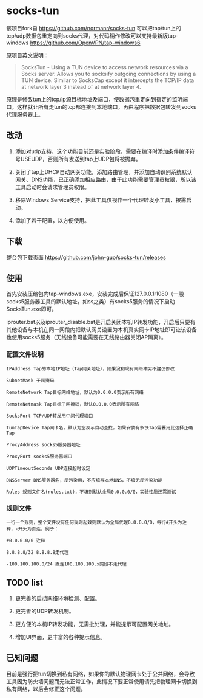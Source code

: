 # socks-tun

该项目fork自 <https://github.com/normanr/socks-tun> 可以把tap/tun上的tcp/udp数据包重定向到socks代理，对代码稍作修改可以支持最新版tap-windows <https://github.com/OpenVPN/tap-windows6>

原项目英文说明：

>SocksTun - Using a TUN device to access network resources via a Socks server.  Allows you to socksify outgoing connections by using a TUN device. Similar to SocksCap except it intercepts the TCP/IP data at network layer 3 instead of at network layer 4.


原理是修改tun上的tcp/ip源目标地址及端口，使数据包重定向到指定的监听端口，这样就让所有走tun的tcp都连接到本地端口，再由程序把数据包转发到socks代理服务器上。

## 改动

1. 添加对udp支持，这个功能目前还是实验阶段，需要在编译时添加条件编译符号USEUDP，否则所有发送到tap上UDP包将被抛弃。

2. 关闭了tap上DHCP自动网关功能，添加路由管理，并添加自动识别系统默认网关、DNS功能，已正确添加相应路由，由于此功能需要管理员权限，所以该工具启动时会请求管理员权限。

3. 移除Windows Service支持，把此工具仅视作一个代理转发小工具，按需启动。

4. 添加了若干配置，以方便使用。

## 下载

整合包下载页面 https://github.com/john-guo/socks-tun/releases

## 使用

首先安装压缩包内tap-windows.exe，安装完成后保证127.0.0.1:1080（一般socks5服务器工具的默认地址，如ss之类）有socks5服务的情况下启动SocksTun.exe即可。

iprouter.bat以及iprouter_disable.bat是开启关闭本机IP转发功能，开启后只要有其他设备与本机在同一网段内把默认网关设置为本机真实网卡IP地址即可让该设备也使用socks5服务（无线设备可能需要在无线路由器关闭AP隔离）。

### 配置文件说明

    IPAddress Tap的本地IP地址（Tap网关地址），如果没和现有网络冲突不建议修改
    
    SubnetMask 子网掩码

    RemoteNetwork Tap目标网络地址，默认为0.0.0.0表示所有网络

    RemoteNetmask Tap目标子网掩码，默认0.0.0.0表示所有网络

    SocksPort TCP/UDP转发用中间代理端口

    TunTapDevice Tap网卡名，默认为空表示自动查找，如果安装有多快Tap需要用此选择正确Tap

    ProxyAddress socks5服务器地址

    ProxyPort socks5服务器端口

    UDPTimeoutSeconds UDP连接超时设定
	
    DNSServer DNS服务器名，反污染用，不应填写本地DNS，不填无反污染功能
    
    Rules 规则文件名(rules.txt)，不填则默认全局0.0.0.0/0，实验性质还需测试
       
### 规则文件
    
    一行一个规则，整个文件没有任何规则起效则默认为全局代理0.0.0.0/0，每行#开头为注释，-开头为直连，例子：
    
    #0.0.0.0/0 注释

    8.8.8.8/32 8.8.8.8走代理
    
    -100.100.100.0/24 直连100.100.100.x网段不走代理

## TODO list

1. 更完善的启动网络环境检测、配置。

2. 更完善的UDP转发机制。

3. 更方便的本机IP转发功能，无需批处理，并能提示可配置网关地址。

4. 增加UI界面，更丰富的各种提示信息。

## 已知问题

目前是强行把tun切换到私有网络，如果你的默认物理网卡处于公共网络，会导致工具因为防火墙问题而无法正常工作，此情况下要正常使用请先把物理网卡切换到私有网络，以后会修正这个问题。

